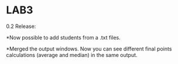 # LAB3
0.2 Release:

  *Now possible to add students from a .txt files.
 
  *Merged the output windows. Now you can see different final points calculations (average and median) in the same output.
